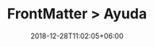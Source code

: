 ---
title: "FrontMatter > Ayuda"
date: 2018-12-28T11:02:05+06:00
icon: "ti-info-alt"
type: "pages"
weight: 1
---